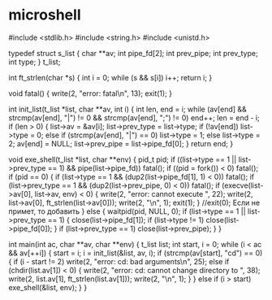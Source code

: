 # microshell

#include <stdlib.h>
#include <string.h>
#include <unistd.h>

typedef struct s_list {
	char **av;
	int pipe_fd[2];
	int prev_pipe;
	int prev_type;
	int type;
}	t_list;

int ft_strlen(char *s) {
	int i = 0;
	while (s && s[i])
		i++;
	return i;
}

void fatal() {
	write(2, "error: fatal\n", 13);
	exit(1);
}

int init_list(t_list *list, char **av, int i) {
	int len, end = i;
	while (av[end] && strcmp(av[end], "|") != 0 && strcmp(av[end], ";") != 0)
		end++;
	len = end - i;
	if (len > 0) {
		list->av = &av[i];
		list->prev_type = list->type;
		if (!av[end])
			list->type = 0;
		else if (strcmp(av[end], "|") == 0)
			list->type = 1;
		else
			list->type = 2;
		av[end] = NULL;
		list->prev_pipe = list->pipe_fd[0];
	}
	return end;
}

void exe_shell(t_list *list, char **env) {
	pid_t pid;
	if ((list->type == 1 || list->prev_type == 1) && pipe(list->pipe_fd))
		fatal();
	if ((pid = fork()) < 0)
		fatal();
	if (pid == 0) {
		if (list->type == 1 && (dup2(list->pipe_fd[1], 1) < 0))
			fatal();
		if (list->prev_type == 1 && (dup2(list->prev_pipe, 0) < 0))
			fatal();
		if (execve(list->av[0], list->av, env) < 0) {
			write(2, "error: cannot execute ", 22);
			write(2, list->av[0], ft_strlen(list->av[0]));
			write(2, "\n", 1);
			exit(1);
		}
		//exit(0); Если не примет, то добавить
	} else {
		waitpid(pid, NULL, 0);
		if (list->type == 1 || list->prev_type == 1) {
			close(list->pipe_fd[1]);
			if (list->type != 1)
				close(list->pipe_fd[0]);
		}
		if (list->prev_type == 1)
			close(list->prev_pipe);
	}
}

int main(int ac, char **av, char **env) {
	t_list list;
	int start, i = 0;
	while (i < ac && av[++i]) {
		start = i;
		i = init_list(&list, av, i);
		if (strcmp(av[start], "cd") == 0) {
			if (i - start != 2)
				write(2, "error: cd: bad arguments\n", 25);
			else if (chdir(list.av[1]) < 0) {
				write(2, "error: cd: cannot change directory to ", 38);
				write(2, list.av[1], ft_strlen(list.av[1]));
				write(2, "\n", 1);
			}
		}
		else if (i > start)
			exe_shell(&list, env);
	}
}
